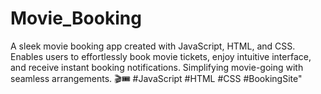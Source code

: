 # Movie_Booking
A sleek movie booking app created with JavaScript, HTML, and CSS. Enables users to effortlessly book movie tickets, enjoy intuitive interface, and receive instant booking notifications. Simplifying movie-going with seamless arrangements. 🎬🎟️ #JavaScript #HTML #CSS #BookingSite"
